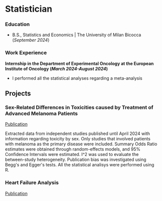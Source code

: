 # Statistician

### Education
- B.S., Statistics and Economics | The University of Milan Bicocca (_September 2024_)
### Work Experience
**Internship in the Department of Experimental Oncology at the European Institute of Oncology (_March 2024-August 2024_)**
- I performed all the statistical analyses regarding a meta-analysis

## Projects
### Sex-Related Differences in Toxicities caused by Treatment of Advanced Melanoma Patients
[Publication](https://osf.io/3t6fk/)

Extracted data from independent studies published until April 2024 with information regarding toxicity by sex. Only studies that involved patients with melanoma as the primary disease were included. Summary Odds Ratio estimates were obtained through random-effects models, and 95% Confidence Intervals were estimated. I^2 was used to evaluate the between-study heterogeneity. Publication bias was investigated using Begg's and Egger's tests. All the statistical analisys were performed using R.

### Heart Failure Analysis
[Publication](file:///C:/Users/fccat/Documents/Projects/Heart_Failure_Analysis/Heart_Failure_Analysis.html)

